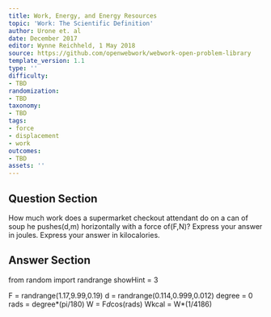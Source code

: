 ```yaml
---
title: Work, Energy, and Energy Resources
topic: 'Work: The Scientific Definition'
author: Urone et. al
date: December 2017
editor: Wynne Reichheld, 1 May 2018
source: https://github.com/openwebwork/webwork-open-problem-library
template_version: 1.1
type: ''
difficulty:
- TBD
randomization:
- TBD
taxonomy:
- TBD
tags:
- force
- displacement
- work
outcomes:
- TBD
assets: ''
---
```


## Question Section 

How much work does a supermarket checkout attendant do on a can of soup he pushes(d,m) horizontally with a force of(F,N)? 
Express your answer in joules.
Express your answer in kilocalories.



## Answer Section

from random import randrange
showHint = 3

F = randrange(1.17,9.99,0.19)
d = randrange(0.114,0.999,0.012)
degree = 0
rads = degree*(pi/180)
W = F*d*cos(rads)
Wkcal = W*(1/4186)